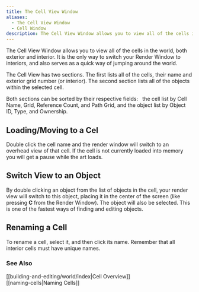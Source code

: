 ```yaml
---
title: The Cell View Window
aliases:
  - The Cell View Window
  - Cell Window
description: The Cell View Window allows you to view all of the cells in the world, both exterior and interior.
---
```

The Cell View Window allows you to view all of the cells in the world, both exterior and interior. It is the only way to switch your Render Window to interiors, and also serves as a quick way of jumping around the world.

The Cell View has two sections. The first lists all of the cells, their name and exterior grid number (or interior). The second section lists all of the objects within the selected cell.

Both sections can be sorted by their respective fields: &nbsp; the cell list by Cell Name, Grid, Reference Count, and Path Grid, and the object list by Object ID, Type, and Ownership.

## Loading/Moving to a Cel

Double click the cell name and the render window will switch to an overhead view of that cell. If the cell is not currently loaded into memory you will get a pause while the art loads.

## Switch View to an Object

By double clicking an object from the list of objects in the cell, your render view will switch to this object, placing it in the center of the screen (like pressing **C** from the Render Window). The object will also be selected. This is one of the fastest ways of finding and editing objects.

## Renaming a Cell

To rename a cell, select it, and then click its name. Remember that all interior cells must have unique names.

### See Also  
[[building-and-editing/world/index|Cell Overview]]  
[[naming-cells|Naming Cells]]  
